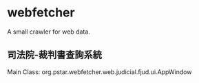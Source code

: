 # webfetcher
A small crawler for web data.

## 司法院-裁判書查詢系統
Main Class: org.pstar.webfetcher.web.judicial.fjud.ui.AppWindow